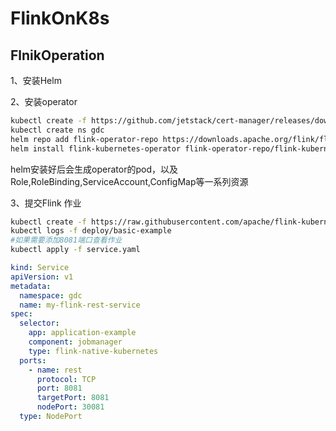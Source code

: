 # FlinkOnK8s

## FlnikOperation

1、安装Helm  

2、安装operator
```bash
kubectl create -f https://github.com/jetstack/cert-manager/releases/download/v1.8.2/cert-manager.yaml
kubectl create ns gdc
helm repo add flink-operator-repo https://downloads.apache.org/flink/flink-kubernetes-operator-1.2.0
helm install flink-kubernetes-operator flink-operator-repo/flink-kubernetes-operator --set image.repository=apache/flink-kubernetes-operator --namespace gdc
```
helm安装好后会生成operator的pod，以及Role,RoleBinding,ServiceAccount,ConfigMap等一系列资源

3、提交Flink 作业
```bash
kubectl create -f https://raw.githubusercontent.com/apache/flink-kubernetes-operator/release-1.5/examples/basic.yaml
kubectl logs -f deploy/basic-example
#如果需要添加8081端口查看作业
kubectl apply -f service.yaml
```

```yaml
kind: Service
apiVersion: v1
metadata:
  namespace: gdc
  name: my-flink-rest-service
spec:
  selector:
    app: application-example
    component: jobmanager
    type: flink-native-kubernetes
  ports:
    - name: rest
      protocol: TCP
      port: 8081
      targetPort: 8081
      nodePort: 30081
  type: NodePort
```





